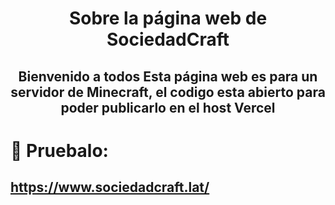 
<h1 align="center">Sobre la página web de <strong>SociedadCraft</strong></h1>


<h2 align="center">Bienvenido a todos
Esta página web es para un servidor de Minecraft, el codigo esta abierto para poder publicarlo en el host <strong>Vercel</strong></h2>

# 📶  Pruebalo:
## https://www.sociedadcraft.lat/
